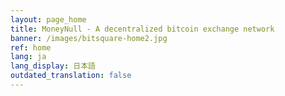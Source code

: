 ```yaml
---
layout: page_home
title: MoneyNull - A decentralized bitcoin exchange network
banner: /images/bitsquare-home2.jpg
ref: home
lang: ja
lang_display: 日本語
outdated_translation: false
---
```

